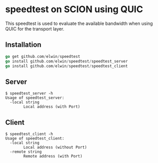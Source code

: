# speedtest on SCION using QUIC

This speedtest is used to evaluate the available bandwidth when using QUIC for the transport layer.

## Installation
```go
go get github.com/elwin/speedtest
go install github.com/elwin/speedtest/speedtest_server
go install github.com/elwin/speedtest/speedtest_client
```

## Server
```
$ speedtest_server -h
Usage of speedtest_server:
  -local string
    	Local address (with Port)

```

## Client
```
$ speedtest_client -h
Usage of speedtest_client:
  -local string
    	Local address (without Port)
  -remote string
    	Remote address (with Port)
```